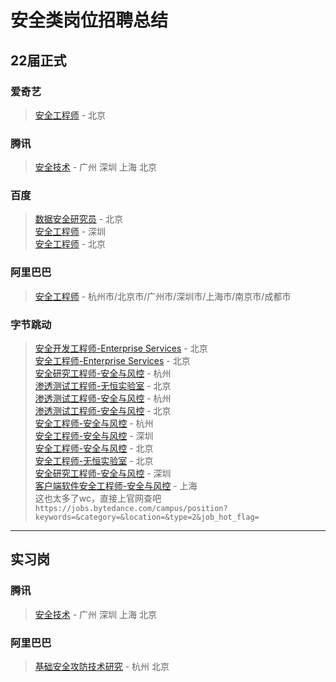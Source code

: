 # 安全类岗位招聘总结  

## 22届正式

### 爱奇艺
> [安全工程师](https://campus.iqiyi.com/campus_apply/iqiyi/38597#/job/817261a4-0398-415a-b80b-886b255c310c) - 北京  

### 腾讯 
> [安全技术](https://join.qq.com/post_detail.html?pid=1&id=112&tid=2) - 广州 深圳 上海 北京 

### 百度
> [数据安全研究员](https://talent.baidu.com/external/baidu/campus.html#/jobDetail/all/1/193146) - 北京  
> [安全工程师](https://talent.baidu.com/external/baidu/campus.html#/jobDetail/all/1/192932) - 深圳  
> [安全工程师](https://talent.baidu.com/external/baidu/campus.html#/jobDetail/all/1/192931) - 北京  

### 阿里巴巴  
> [安全工程师](https://talent.alibaba.com/campus-position/12747?spm=a1z9iw.13825115.0.0.60663ae76tcuZa) - 杭州市/北京市/广州市/深圳市/上海市/南京市/成都市  

### 字节跳动  
> [安全开发工程师-Enterprise Services](https://jobs.bytedance.com/campus/position/6994716399319173384/detail) - 北京  
> [安全工程师-Enterprise Services](https://jobs.bytedance.com/campus/position/6994714426805340446/detail) - 北京  
> [安全研究工程师-安全与风控](https://jobs.bytedance.com/campus/position/6994738529549568269/detail) - 杭州  
> [渗透测试工程师-无恒实验室](https://jobs.bytedance.com/campus/position/6994754271120148767/detail) - 北京  
> [渗透测试工程师-安全与风控](https://jobs.bytedance.com/campus/position/6994738493528344868/detail) - 杭州  
> [渗透测试工程师-安全与风控](https://jobs.bytedance.com/campus/position/6994770128269723941/detail) - 北京  
> [安全工程师-安全与风控](https://jobs.bytedance.com/campus/position/6994739017205287181/detail) - 杭州  
> [安全工程师-安全与风控](https://jobs.bytedance.com/campus/position/6993367739378305311/detail) - 深圳  
> [安全工程师-安全与风控](https://jobs.bytedance.com/campus/position/6994769469281782029/detail) - 北京  
> [安全工程师-无恒实验室](https://jobs.bytedance.com/campus/position/6994754273947076900/detail) - 北京  
> [安全研究工程师-安全与风控](https://jobs.bytedance.com/campus/position/6993365548416420127/detail) - 深圳  
> [客户端软件安全工程师-安全与风控](https://jobs.bytedance.com/campus/position/6994773648808626469/detail) - 上海  
> 这也太多了wc，直接上官网查吧`https://jobs.bytedance.com/campus/position?keywords=&category=&location=&type=2&job_hot_flag=`


------

## 实习岗

### 腾讯
> [安全技术](https://join.qq.com/post_detail.html?pid=2&id=112&tid=2) - 广州 深圳 上海 北京  

### 阿里巴巴  
> [基础安全攻防技术研究](https://talent.alibaba.com/campus-project/922?spm=a1z9iw.13825115.0.0.631e3ae7oQcuKV) - 杭州 北京  
